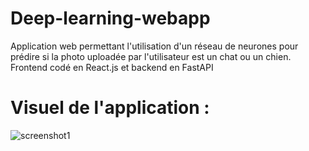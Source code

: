 # Deep-learning-webapp
Application web permettant l'utilisation d'un réseau de neurones pour prédire si la photo uploadée par l'utilisateur est un chat ou un chien. Frontend codé en React.js et backend en FastAPI


# Visuel de l'application :

![screenshot1](https://github.com/Bessouat40/Stage-4eme-annee/blob/main/capture.png?raw=true)

